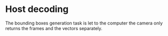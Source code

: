 # Host decoding

The bounding boxes generation task is let to the computer the camera only returns the frames and the vectors separately.